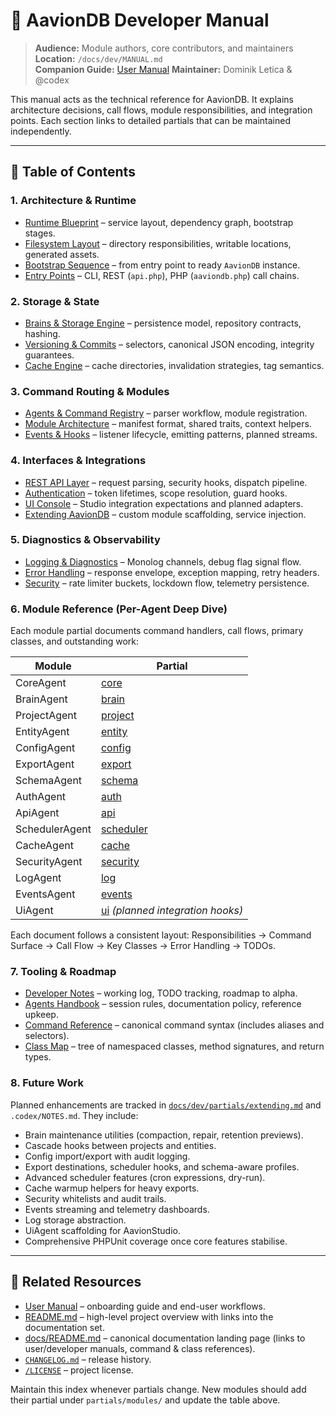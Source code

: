# 🧩 AavionDB Developer Manual

> **Audience:** Module authors, core contributors, and maintainers  
> **Location:** `/docs/dev/MANUAL.md`  
> **Companion Guide:** [User Manual](../user/MANUAL.md)
> **Maintainer:** Dominik Letica & @codex

This manual acts as the technical reference for AavionDB. It explains architecture decisions, call flows, module responsibilities, and integration points. Each section links to detailed partials that can be maintained independently.

---

## 📘 Table of Contents

### 1. Architecture & Runtime
- [Runtime Blueprint](./partials/core-architecture.md) – service layout, dependency graph, bootstrap stages.
- [Filesystem Layout](./partials/file-structure.md) – directory responsibilities, writable locations, generated assets.
- [Bootstrap Sequence](./partials/bootstrap.md) – from entry point to ready `AavionDB` instance.
- [Entry Points](./partials/entry-points.md) – CLI, REST (`api.php`), PHP (`aaviondb.php`) call chains.

### 2. Storage & State
- [Brains & Storage Engine](./partials/brains-and-storage.md) – persistence model, repository contracts, hashing.
- [Versioning & Commits](./partials/versioning.md) – selectors, canonical JSON encoding, integrity guarantees.
- [Cache Engine](./partials/modules/cache.md) – cache directories, invalidation strategies, tag semantics.

### 3. Command Routing & Modules
- [Agents & Command Registry](./partials/agents-and-command-registry.md) – parser workflow, module registration.
- [Module Architecture](./partials/modules.md) – manifest format, shared traits, context helpers.
- [Events & Hooks](./partials/events-and-hooks.md) – listener lifecycle, emitting patterns, planned streams.

### 4. Interfaces & Integrations
- [REST API Layer](./partials/rest-api.md) – request parsing, security hooks, dispatch pipeline.
- [Authentication](./partials/authentication.md) – token lifetimes, scope resolution, guard hooks.
- [UI Console](./partials/ui-console.md) – Studio integration expectations and planned adapters.
- [Extending AavionDB](./partials/extending.md) – custom module scaffolding, service injection.

### 5. Diagnostics & Observability
- [Logging & Diagnostics](./partials/logging-and-diagnostics.md) – Monolog channels, debug flag signal flow.
- [Error Handling](./partials/error-handling.md) – response envelope, exception mapping, retry headers.
- [Security](./partials/security.md) – rate limiter buckets, lockdown flow, telemetry persistence.

### 6. Module Reference (Per-Agent Deep Dive)

Each module partial documents command handlers, call flows, primary classes, and outstanding work:

| Module | Partial |
|--------|---------|
| CoreAgent | [core](./partials/modules/core.md) |
| BrainAgent | [brain](./partials/modules/brain.md) |
| ProjectAgent | [project](./partials/modules/project.md) |
| EntityAgent | [entity](./partials/modules/entity.md) |
| ConfigAgent | [config](./partials/modules/config.md) |
| ExportAgent | [export](./partials/modules/export.md) |
| SchemaAgent | [schema](./partials/modules/schema.md) |
| AuthAgent | [auth](./partials/modules/auth.md) |
| ApiAgent | [api](./partials/modules/api.md) |
| SchedulerAgent | [scheduler](./partials/modules/scheduler.md) |
| CacheAgent | [cache](./partials/modules/cache.md) |
| SecurityAgent | [security](./partials/modules/security.md) |
| LogAgent | [log](./partials/modules/log.md) |
| EventsAgent | [events](./partials/modules/events.md) |
| UiAgent | [ui](./partials/modules/ui.md) *(planned integration hooks)* |

Each document follows a consistent layout: Responsibilities → Command Surface → Call Flow → Key Classes → Error Handling → TODOs.

### 7. Tooling & Roadmap

- [Developer Notes](../../.codex/NOTES.md) – working log, TODO tracking, roadmap to alpha.
- [Agents Handbook](../../.codex/AGENTS.md) – session rules, documentation policy, reference upkeep.
- [Command Reference](./commands.md) – canonical command syntax (includes aliases and selectors).
- [Class Map](./classmap.md) – tree of namespaced classes, method signatures, and return types.

### 8. Future Work

Planned enhancements are tracked in [`docs/dev/partials/extending.md`](./partials/extending.md) and `.codex/NOTES.md`. They include:

- Brain maintenance utilities (compaction, repair, retention previews).
- Cascade hooks between projects and entities.
- Config import/export with audit logging.
- Export destinations, scheduler hooks, and schema-aware profiles.
- Advanced scheduler features (cron expressions, dry-run).
- Cache warmup helpers for heavy exports.
- Security whitelists and audit trails.
- Events streaming and telemetry dashboards.
- Log storage abstraction.
- UiAgent scaffolding for AavionStudio.
- Comprehensive PHPUnit coverage once core features stabilise.

---

## 🔗 Related Resources

- [User Manual](../user/MANUAL.md) – onboarding guide and end-user workflows.
- [README.md](../../README.md) – high-level project overview with links into the documentation set.
- [docs/README.md](../README.md) – canonical documentation landing page (links to user/developer manuals, command & class references).
- [`CHANGELOG.md`](../../CHANGELOG.md) – release history.
- [`/LICENSE`](../../LICENSE) – project license.

Maintain this index whenever partials change. New modules should add their partial under `partials/modules/` and update the table above.

